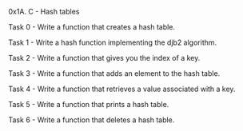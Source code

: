 0x1A. C - Hash tables

Task 0 - Write a function that creates a hash table.

Task 1 - Write a hash function implementing the djb2 algorithm.

Task 2 - Write a function that gives you the index of a key.

Task 3 - Write a function that adds an element to the hash table.

Task 4 - Write a function that retrieves a value associated with a key.

Task 5 - Write a function that prints a hash table.

Task 6 - Write a function that deletes a hash table.
